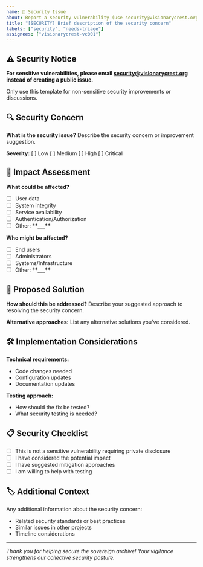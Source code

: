 ```yaml
---
name: 🔐 Security Issue
about: Report a security vulnerability (use security@visionarycrest.org for sensitive issues)
title: "[SECURITY] Brief description of the security concern"
labels: ["security", "needs-triage"]
assignees: ["visionarycrest-vc001"]
---
```


## ⚠️ Security Notice

**For sensitive vulnerabilities, please email security@visionarycrest.org instead of creating a public issue.**

Only use this template for non-sensitive security improvements or discussions.

## 🔍 Security Concern

**What is the security issue?**
Describe the security concern or improvement suggestion.

**Severity:** [ ] Low [ ] Medium [ ] High [ ] Critical

## 🎯 Impact Assessment

**What could be affected?**

- [ ] User data
- [ ] System integrity
- [ ] Service availability
- [ ] Authentication/Authorization
- [ ] Other: \***\*\_\_\_\*\***

**Who might be affected?**

- [ ] End users
- [ ] Administrators
- [ ] Systems/Infrastructure
- [ ] Other: \***\*\_\_\_\*\***

## 🔄 Proposed Solution

**How should this be addressed?**
Describe your suggested approach to resolving the security concern.

**Alternative approaches:**
List any alternative solutions you've considered.

## 🛠 Implementation Considerations

**Technical requirements:**

- Code changes needed
- Configuration updates
- Documentation updates

**Testing approach:**

- How should the fix be tested?
- What security testing is needed?

## 📋 Security Checklist

- [ ] This is not a sensitive vulnerability requiring private disclosure
- [ ] I have considered the potential impact
- [ ] I have suggested mitigation approaches
- [ ] I am willing to help with testing

## 🏷️ Additional Context

Any additional information about the security concern:

- Related security standards or best practices
- Similar issues in other projects
- Timeline considerations

---

_Thank you for helping secure the sovereign archive! Your vigilance strengthens our collective security posture._
